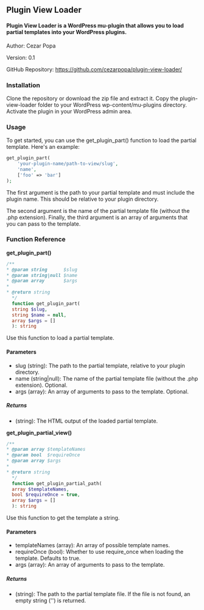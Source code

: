## Plugin View Loader
#### Plugin View Loader is a WordPress mu-plugin that allows you to load partial templates into your WordPress plugins.

Author: Cezar Popa

Version: 0.1

GitHub Repository: https://github.com/cezarpopa/plugin-view-loader/

### Installation

Clone the repository or download the zip file and extract it.
Copy the plugin-view-loader folder to your WordPress wp-content/mu-plugins directory.
Activate the plugin in your WordPress admin area.

### Usage

To get started, you can use the get_plugin_part() function to load the partial template. Here's an example:

```php
get_plugin_part(
    'your-plugin-name/path-to-view/slug',
    'name',
    ['foo' => 'bar']
); 
```

The first argument is the path to your partial template and must include the plugin name. This should be relative to your plugin directory. 

The second argument is the name of the partial template file (without the .php extension). Finally, the third argument is an array of arguments that you can pass to the template.

### Function Reference

**get_plugin_part()**

```php
/**
* @param string      $slug
* @param string|null $name
* @param array       $args
*
* @return string
  */
  function get_plugin_part(
  string $slug,
  string $name = null,
  array $args = []
  ): string
```
Use this function to load a partial template.

#### Parameters

* slug (string): The path to the partial template, relative to your plugin directory.
* name (string|null): The name of the partial template file (without the .php extension). Optional.
* args (array): An array of arguments to pass to the template. Optional.

##### Returns

* (string): The HTML output of the loaded partial template.

**get_plugin_partial_view()**

```php
/**
* @param array $templateNames
* @param bool  $requireOnce
* @param array $args
*
* @return string
  */
  function get_plugin_partial_path(
  array $templateNames,
  bool $requireOnce = true,
  array $args = []
  ): string
```
Use this function to get the template a string.

#### Parameters

* templateNames (array): An array of possible template names.
* requireOnce (bool): Whether to use require_once when loading the template. Defaults to true.
* args (array): An array of arguments to pass to the template.

##### Returns

* (string): The path to the partial template file. If the file is not found, an empty string ('') is returned.

